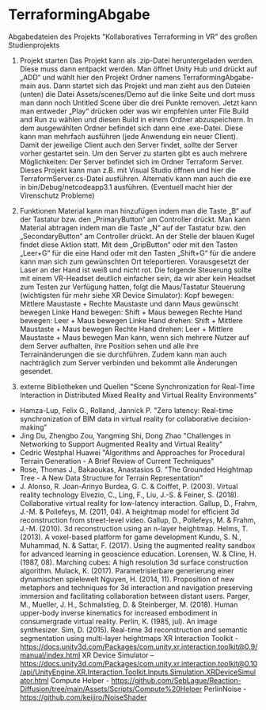 # TerraformingAbgabe
Abgabedateien des Projekts "Kollaboratives Terraforming in VR" des großen Studienprojekts
1. Projekt starten
Das Projekt kann als .zip-Datei heruntergeladen werden. Diese muss dann entpackt werden. Man öffnet Unity Hub und drückt auf „ADD“ und wählt hier den Projekt Ordner namens TerraformingAbgabe-main aus. Dann startet sich das Projekt und man zieht aus den Dateien (unten) die Datei Assets/scenes/Demo auf die linke Seite und dort muss man dann noch Untitled Scene über die drei Punkte removen. Jetzt kann man entweder „Play“ drücken oder was wir empfehlen unter File Build and Run zu wählen und diesen Build in einem Ordner abzuspeichern. In dem ausgewählten Ordner befindet sich dann eine .exe-Datei. Diese kann man mehrfach ausführen (jede Anwendung ein neuer Client). Damit der jeweilige Client auch den Server findet, sollte der Server vorher gestartet sein. Um den Server zu starten gibt es auch mehrere Möglichkeiten: Der Server befindet sich im Ordner Terraform Server. Dieses Projekt kann man z.B. mit Visual Studio öffnen und hier die TerraformServer.cs-Datei ausführen. Alternativ kann man auch die exe in bin/Debug/netcodeapp3.1 ausführen. (Eventuell macht hier der Virenschutz Probleme)

2. Funktionen
Material kann man hinzufügen indem man die Taste „B“ auf der Tastatur bzw. den „PrimaryButton“ am Controller drückt. Man kann Material abtragen indem man die Taste „N“ auf der Tastatur bzw. den „SecondaryButton“ am Controller drückt. An der Stelle der blauen Kugel findet diese Aktion statt. Mit dem „GripButton“ oder mit den Tasten „Leer+G“ für die eine Hand oder mit den Tasten „Shift+G“ für die andere kann man sich zum gewünschten Ort teleportieren. Vorausgesetzt der Laser an der Hand ist weiß und nicht rot. Die folgende Steuerung sollte mit einem VR-Headset deutlich einfacher sein, da wir aber kein Headset zum Testen zur Verfügung hatten, folgt die Maus/Tastatur Steuerung (wichtigsten für mehr siehe XR Device Simulator):
Kopf bewegen: Mittlere Maustaste + Rechte Maustaste und dann Maus gewünscht bewegen
Linke Hand bewegen: Shift + Maus bewegen
Rechte Hand bewegen: Leer + Maus bewegen
Linke Hand drehen: Shift + Mittlere Maustaste + Maus bewegen
Rechte Hand drehen: Leer + Mittlere Maustaste + Maus bewegen
Man kann, wenn sich mehrere Nutzer auf dem Server aufhalten, ihre Position sehen und alle ihre Terrainänderungen die sie durchführen. Zudem kann man auch nachträglich zum Server verbinden und bekommt alle Änderungen gesendet.

3. externe Bibliotheken und Quellen
"Scene Synchronization for Real-Time Interaction in Distributed Mixed Reality and Virtual Reality Environments"
- Hamza-Lup, Felix G., Rolland, Jannick P.
"Zero latency: Real-time synchronization of BIM data in virtual reality for collaborative decision-making"
- Jing Du, Zhengbo Zou, Yangming Shi, Dong Zhao
"Challenges in Networking to Support Augmented Reality and Virtual Reality"
- Cedric Westphal Huawei
"Algorithms and Approaches for Procedural Terrain Generation - A Brief Review of Current Techniques"
- Rose, Thomas J., Bakaoukas, Anastasios G.
"The Grounded Heightmap Tree - A New Data Structure for Terrain Representation"
- J. Alonso, R. Joan-Arinyo
Burdea, G. C. & Coiffet, P. (2003). Virtual reality technology 
Elvezio, C., Ling, F., Liu, J.-S. & Feiner, S. (2018). Collaborative virtual reality for low-latency interaction.
Gallup, D., Frahm, J.-M. & Pollefeys, M. (2011, 04). A heightmap model for efficient 3d reconstruction from street-level video.
Gallup, D., Pollefeys, M. & Frahm, J.-M. (2010). 3d reconstruction using an n-layer heightmap.
Helms, T. (2013). A voxel-based platform for game development
Kundu, S. N., Muhammad, N. & Sattar, F. (2017). Using the augmented reality sandbox for advanced learning in geoscience education.
Lorensen, W. & Cline, H. (1987, 08). Marching cubes: A high resolution 3d surface construction algorithm.
Mulack, K. (2017). Parametrisierbare generierung einer dynamischen spielewelt
Nguyen, H. (2014, 11). Proposition of new metaphors and techniques for 3d interaction and navigation preserving immersion and facilitating collaboration between distant users. Parger, M., Mueller, J. H., Schmalstieg, D. & Steinberger, M. (2018). Human upper-body inverse kinematics for increased embodiment in consumergrade virtual reality.
Perlin, K. (1985, jul). An image synthesizer.
Sim, D. (2015). Real-time 3d reconstruction and semantic segmentation using multi-layer heightmaps
XR Interaction Toolkit -https://docs.unity3d.com/Packages/com.unity.xr.interaction.toolkit@0.9/manual/index.html
XR Device Simulator –
https://docs.unity3d.com/Packages/com.unity.xr.interaction.toolkit@0.10/api/UnityEngine.XR.Interaction.Toolkit.Inputs.Simulation.XRDeviceSimulator.html
Compute Helper - https://github.com/SebLague/Reaction-Diffusion/tree/main/Assets/Scripts/Compute%20Helper
PerlinNoise - https://github.com/keijiro/NoiseShader
